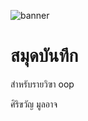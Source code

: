 ![banner](![image](https://github.com/sirikwan724/sirikwan724github.io/assets/159878464/b9e44149-db92-410b-9157-8288a7d48d3b)
)

# สมุดบันทึก

สำหรับรายวิฃา oop

ศิริขวัญ มูลอาจ
